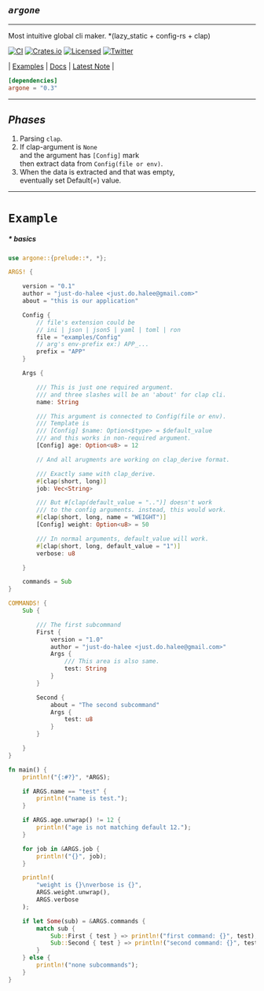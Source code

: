 ## ***`argone`***

---

Most intuitive global cli maker. *(lazy_static + config-rs + clap)


[![CI][ci-badge]][ci-url]
[![Crates.io][crates-badge]][crates-url]
[![Licensed][license-badge]][license-url]
[![Twitter][twitter-badge]][twitter-url]

[ci-badge]: https://github.com/just-do-halee/argone/actions/workflows/rust.yml/badge.svg
[crates-badge]: https://img.shields.io/crates/v/argone.svg?labelColor=383636
[license-badge]: https://img.shields.io/crates/l/argone?labelColor=383636
[twitter-badge]: https://img.shields.io/twitter/follow/do_halee?style=flat&logo=twitter&color=4a4646&labelColor=333131&label=just-do-halee

[ci-url]: https://github.com/just-do-halee/argone/actions
[twitter-url]: https://twitter.com/do_halee
[crates-url]: https://crates.io/crates/argone
[license-url]: https://github.com/just-do-halee/argone
| [Examples](https://github.com/just-do-halee/argone/tree/main/examples) | [Docs](https://docs.rs/argone) | [Latest Note](https://github.com/just-do-halee/argone/blob/main/CHANGELOG.md) | 

```toml
[dependencies]
argone = "0.3"
```

---

## *Phases*

1. Parsing `clap`.
2. If clap-argument is `None`<br>and the argument has `[Config]` mark<br>then extract data from `Config(file or env)`.
3. When the data is extracted and that was empty,<br>eventually set Default(=) value.

---

# `Example`
##### * ***basics***
```rust
use argone::{prelude::*, *};

ARGS! {

    version = "0.1"
    author = "just-do-halee <just.do.halee@gmail.com>"
    about = "this is our application"

    Config {
        // file's extension could be
        // ini | json | json5 | yaml | toml | ron
        file = "examples/Config"
        // arg's env-prefix ex:) APP_...
        prefix = "APP"
    }

    Args {

        /// This is just one required argument.
        /// and three slashes will be an 'about' for clap cli.
        name: String

        /// This argument is connected to Config(file or env).
        /// Template is
        /// [Config] $name: Option<$type> = $default_value
        /// and this works in non-required argument.
        [Config] age: Option<u8> = 12

        // And all arugments are working on clap_derive format.

        /// Exactly same with clap_derive.
        #[clap(short, long)]
        job: Vec<String>

        /// But #[clap(default_value = "..")] doesn't work
        /// to the config arguments. instead, this would work.
        #[clap(short, long, name = "WEIGHT")]
        [Config] weight: Option<u8> = 50

        /// In normal arguments, default_value will work.
        #[clap(short, long, default_value = "1")]
        verbose: u8

    }

    commands = Sub
}

COMMANDS! {
    Sub {

        /// The first subcommand
        First {
            version = "1.0"
            author = "just-do-halee <just.do.halee@gmail.com>"
            Args {
                /// This area is also same.
                test: String
            }
        }

        Second {
            about = "The second subcommand"
            Args {
                test: u8
            }
        }

    }
}

fn main() {
    println!("{:#?}", *ARGS);

    if ARGS.name == "test" {
        println!("name is test.");
    }

    if ARGS.age.unwrap() != 12 {
        println!("age is not matching default 12.");
    }

    for job in &ARGS.job {
        println!("{}", job);
    }

    println!(
        "weight is {}\nverbose is {}",
        ARGS.weight.unwrap(),
        ARGS.verbose
    );

    if let Some(sub) = &ARGS.commands {
        match sub {
            Sub::First { test } => println!("first command: {}", test),
            Sub::Second { test } => println!("second command: {}", test),
        }
    } else {
        println!("none subcommands");
    }
}

```
